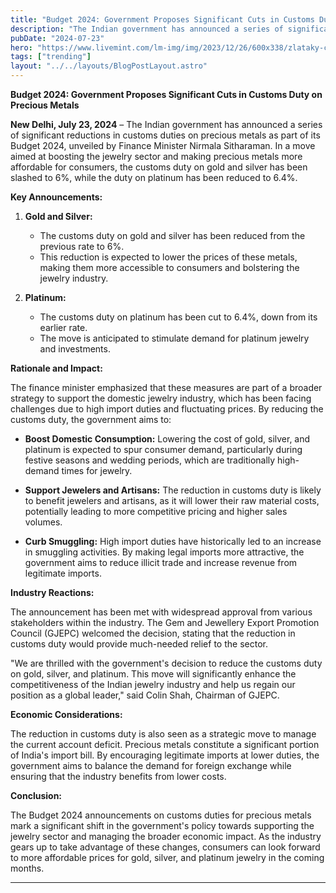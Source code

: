 ```yaml
---
title: "Budget 2024: Government Proposes Significant Cuts in Customs Duty on Precious Metals"
description: "The Indian government has announced a series of significant reductions in customs duties on precious metals as part of its Budget 2024"
pubDate: "2024-07-23"
hero: "https://www.livemint.com/lm-img/img/2023/12/26/600x338/zlataky-cz-44ewivJ9t1k-unsplash_1646898717970_1701067646117_1703591917707.jpg"
tags: ["trending"]
layout: "../../layouts/BlogPostLayout.astro"
---
```

**Budget 2024: Government Proposes Significant Cuts in Customs Duty on Precious Metals**

**New Delhi, July 23, 2024** – The Indian government has announced a series of significant reductions in customs duties on precious metals as part of its Budget 2024, unveiled by Finance Minister Nirmala Sitharaman. In a move aimed at boosting the jewelry sector and making precious metals more affordable for consumers, the customs duty on gold and silver has been slashed to 6%, while the duty on platinum has been reduced to 6.4%.

**Key Announcements:**

1. **Gold and Silver:**
   - The customs duty on gold and silver has been reduced from the previous rate to 6%.
   - This reduction is expected to lower the prices of these metals, making them more accessible to consumers and bolstering the jewelry industry.

2. **Platinum:**
   - The customs duty on platinum has been cut to 6.4%, down from its earlier rate.
   - The move is anticipated to stimulate demand for platinum jewelry and investments.

**Rationale and Impact:**

The finance minister emphasized that these measures are part of a broader strategy to support the domestic jewelry industry, which has been facing challenges due to high import duties and fluctuating prices. By reducing the customs duty, the government aims to:

- **Boost Domestic Consumption:** Lowering the cost of gold, silver, and platinum is expected to spur consumer demand, particularly during festive seasons and wedding periods, which are traditionally high-demand times for jewelry.
  
- **Support Jewelers and Artisans:** The reduction in customs duty is likely to benefit jewelers and artisans, as it will lower their raw material costs, potentially leading to more competitive pricing and higher sales volumes.

- **Curb Smuggling:** High import duties have historically led to an increase in smuggling activities. By making legal imports more attractive, the government aims to reduce illicit trade and increase revenue from legitimate imports.

**Industry Reactions:**

The announcement has been met with widespread approval from various stakeholders within the industry. The Gem and Jewellery Export Promotion Council (GJEPC) welcomed the decision, stating that the reduction in customs duty would provide much-needed relief to the sector.

"We are thrilled with the government's decision to reduce the customs duty on gold, silver, and platinum. This move will significantly enhance the competitiveness of the Indian jewelry industry and help us regain our position as a global leader," said Colin Shah, Chairman of GJEPC.

**Economic Considerations:**

The reduction in customs duty is also seen as a strategic move to manage the current account deficit. Precious metals constitute a significant portion of India's import bill. By encouraging legitimate imports at lower duties, the government aims to balance the demand for foreign exchange while ensuring that the industry benefits from lower costs.

**Conclusion:**

The Budget 2024 announcements on customs duties for precious metals mark a significant shift in the government's policy towards supporting the jewelry sector and managing the broader economic impact. As the industry gears up to take advantage of these changes, consumers can look forward to more affordable prices for gold, silver, and platinum jewelry in the coming months.

---